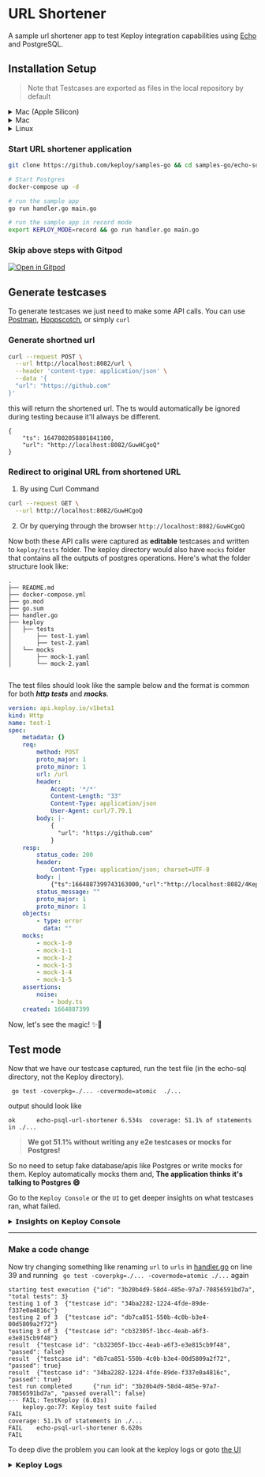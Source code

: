 # URL Shortener

A sample url shortener app to test Keploy integration capabilities using [Echo](https://echo.labstack.com/) and PostgreSQL. 

## Installation Setup

> Note that Testcases are exported as files in the local repository by default

<details>
<summary>Mac (Apple Silicon)</summary>

```shell
mkdir -p ~/bin

mkdir -p ~/tmp/keploy

curl --silent --location "https://github.com/keploy/keploy/releases/latest/download/keploy_darwin_all.tar.gz" | tar xz -C ~/tmp/keploy

mv ~/tmp/keploy/keploy ~/bin

```
Add  the following line to your .bash_profile file and reload the shell
```shell
export PATH=$PATH:$HOME/bin
```
Start keploy with default settings
```shell
keploy
```
</details>


<details>
<summary>Mac</summary>

```shell
curl --silent --location "https://github.com/keploy/keploy/releases/latest/download/keploy_darwin_all.tar.gz" | tar xz -C /tmp

sudo mv /tmp/keploy /usr/local/bin

# start keploy with default settings
keploy
```

</details>

<details>
<summary>Linux</summary>

```shell
curl --silent --location "https://github.com/keploy/keploy/releases/latest/download/keploy_linux_amd64.tar.gz" | tar xz -C /tmp

sudo mv /tmp/keploy /usr/local/bin 

# start keploy with default settings
keploy
```

</details>

### Start URL shortener application 

```bash
git clone https://github.com/keploy/samples-go && cd samples-go/echo-sql

# Start Postgres
docker-compose up -d

# run the sample app
go run handler.go main.go

# run the sample app in record mode
export KEPLOY_MODE=record && go run handler.go main.go
```

### Skip above steps with Gitpod

[![Open in Gitpod](https://gitpod.io/button/open-in-gitpod.svg)](https://gitpod.io/from-referrer)

## Generate testcases

To generate testcases we just need to make some API calls. You can use [Postman](https://www.postman.com/), [Hoppscotch](https://hoppscotch.io/), or simply `curl`

### Generate shortned url

```bash
curl --request POST \
  --url http://localhost:8082/url \
  --header 'content-type: application/json' \
  --data '{
  "url": "https://github.com"
}'
```

this will return the shortened url. The ts would automatically be ignored during testing because it'll always be different.

```
{
	"ts": 1647802058801841100,
	"url": "http://localhost:8082/GuwHCgoQ"
}
```

### Redirect to original URL from shortened URL 

1. By using Curl Command
```bash
curl --request GET \
  --url http://localhost:8082/GuwHCgoQ
```

2. Or by querying through the browser `http://localhost:8082/GuwHCgoQ`

Now both these API calls were captured as **editable** testcases and written to `keploy/tests` folder. The keploy directory would also have `mocks` folder that contains all the outputs of postgres operations. Here's what the folder structure look like:

```
.
├── README.md
├── docker-compose.yml
├── go.mod
├── go.sum
├── handler.go
├── keploy
│   ├── tests
│       ├── test-1.yaml
│       ├── test-2.yaml
│   └── mocks
│       ├── mock-1.yaml
│       └── mock-2.yaml


```

The test files should look like the sample below and the format is common for both ***http tests*** and ***mocks***. 
```yaml
version: api.keploy.io/v1beta1
kind: Http
name: test-1
spec:
    metadata: {}
    req:
        method: POST
        proto_major: 1
        proto_minor: 1
        url: /url
        header:
            Accept: '*/*'
            Content-Length: "33"
            Content-Type: application/json
            User-Agent: curl/7.79.1
        body: |-
            {
              "url": "https://github.com"
            }
    resp:
        status_code: 200
        header:
            Content-Type: application/json; charset=UTF-8
        body: |
            {"ts":1664887399743163000,"url":"http://localhost:8082/4KepjkTT"}
        status_message: ""
        proto_major: 1
        proto_minor: 1
    objects:
        - type: error
          data: ""
    mocks:
        - mock-1-0
        - mock-1-1
        - mock-1-2
        - mock-1-3
        - mock-1-4
        - mock-1-5
    assertions:
        noise:
            - body.ts
    created: 1664887399

```

Now, let's see the magic! ✨💫

## Test mode

Now that we have our testcase captured, run the test file (in the echo-sql directory, not the Keploy directory).

```shell
 go test -coverpkg=./... -covermode=atomic  ./...
```

output should look like

```shell
ok      echo-psql-url-shortener 6.534s  coverage: 51.1% of statements in ./...
```

> **We got 51.1% without writing any e2e testcases or mocks for Postgres!**

So no need to setup fake database/apis like Postgres or write mocks for them. Keploy automatically mocks them and, **The application thinks it's talking to Postgres 😄**

Go to the `Keploy Console` or the `UI` to get deeper insights on what testcases ran, what failed.

<details>
<summary>𝗜𝗻𝘀𝗶𝗴𝗵𝘁𝘀 𝗼𝗻 𝗞𝗲𝗽𝗹𝗼𝘆 𝗖𝗼𝗻𝘀𝗼𝗹𝗲</summary>

```shell
 <=========================================> 
  TESTRUN STARTED with id: "2115e16c-00b9-469a-aad0-e4ff196b02e2"
        For App: "sample-url-shortener"
        Total tests: 3
 <=========================================> 

Testrun passed for testcase with id: "cb32305f-1bcc-4eab-a6f3-e3e815cb9f48"

--------------------------------------------------------------------

Testrun passed for testcase with id: "db7ca851-550b-4c0b-b3e4-00d5809a2f72"

--------------------------------------------------------------------

Testrun passed for testcase with id: "34ba2282-1224-4fde-89de-f337e0a4816c"

--------------------------------------------------------------------


 <=========================================> 
  TESTRUN SUMMARY. For testrun with id: "2115e16c-00b9-469a-aad0-e4ff196b02e2"
        Total tests: 3
        Total test passed: 3
        Total test failed: 0
 <=========================================> 

```

![testruns](https://i.imgur.com/euROA3X.png)
![testruns](https://user-images.githubusercontent.com/21143531/159177972-8f1b0c92-05ea-4c10-9583-47ddb5e952be.png)
![testrun](https://user-images.githubusercontent.com/21143531/159178008-f7d38738-d841-437a-a3b4-bb7e5b07b808.png)

</details>

---

### Make a code change

Now try changing something like renaming `url` to `urls` in [handler.go](./handler.go) on line 39 and running ` go test -coverpkg=./... -covermode=atomic ./...` again

```shell
starting test execution {"id": "3b20b4d9-58d4-485e-97a7-70856591bd7a", "total tests": 3}
testing 1 of 3  {"testcase id": "34ba2282-1224-4fde-89de-f337e0a4816c"}
testing 2 of 3  {"testcase id": "db7ca851-550b-4c0b-b3e4-00d5809a2f72"}
testing 3 of 3  {"testcase id": "cb32305f-1bcc-4eab-a6f3-e3e815cb9f48"}
result  {"testcase id": "cb32305f-1bcc-4eab-a6f3-e3e815cb9f48", "passed": false}
result  {"testcase id": "db7ca851-550b-4c0b-b3e4-00d5809a2f72", "passed": true}
result  {"testcase id": "34ba2282-1224-4fde-89de-f337e0a4816c", "passed": true}
test run completed      {"run id": "3b20b4d9-58d4-485e-97a7-70856591bd7a", "passed overall": false}
--- FAIL: TestKeploy (6.03s)
    keploy.go:77: Keploy test suite failed
FAIL
coverage: 51.1% of statements in ./...
FAIL    echo-psql-url-shortener 6.620s
FAIL

```


To deep dive the problem you can look at the keploy logs or goto [the UI](http://localhost:6789/testruns)
<details>
<summary>𝗞𝗲𝗽𝗹𝗼𝘆 𝗟𝗼𝗴𝘀</summary>

```shell
 <=========================================> 
  TESTRUN STARTED with id: "3b20b4d9-58d4-485e-97a7-70856591bd7a"
        For App: "sample-url-shortener"
        Total tests: 3
 <=========================================> 

Testrun failed for testcase with id: "cb32305f-1bcc-4eab-a6f3-e3e815cb9f48"
Test Result:
        Input Http Request: models.HttpReq{
  Method:     "POST",
  ProtoMajor: 1,
  ProtoMinor: 1,
  URL:        "/url",
  URLParams:  map[string]string{},
  Header:     http.Header{
    "Accept": []string{
      "*/*",
    },
    "Content-Length": []string{
      "33",
    },
    "Content-Type": []string{
      "application/json",
    },
    "User-Agent": []string{
      "curl/7.79.1",
    },
  },
  Body: "{\n  \"url\": \"https://github.com\"\n}",
}

        Expected Response: models.HttpResp{
  StatusCode: 200,
  Header:     http.Header{
    "Content-Type": []string{
      "application/json; charset=UTF-8",
    },
  },
  Body:          "{\"ts\":1664887399743163000,\"url\":\"http://localhost:8082/4KepjkTT\"}\n",
  StatusMessage: "",
  ProtoMajor:    0,
  ProtoMinor:    0,
}

        Actual Response: models.HttpResp{
  StatusCode: 200,
  Header:     http.Header{
    "Content-Type": []string{
      "application/json; charset=UTF-8",
    },
  },
  Body:          "{\"ts\":1664891977696880000,\"urls\":\"http://localhost:8082/4KepjkTT\"}\n",
  StatusMessage: "",
  ProtoMajor:    0,
  ProtoMinor:    0,
}

DIFF: 
        Response body: {
                "url": {
                        Expected value: "http://localhost:8082/4KepjkTT"
                        Actual value: nil
                }
                "urls": {
                        Expected value: nil
                        Actual value: "http://localhost:8082/4KepjkTT"
                }
        }
--------------------------------------------------------------------

Testrun passed for testcase with id: "db7ca851-550b-4c0b-b3e4-00d5809a2f72"

--------------------------------------------------------------------

Testrun passed for testcase with id: "34ba2282-1224-4fde-89de-f337e0a4816c"

--------------------------------------------------------------------


 <=========================================> 
  TESTRUN SUMMARY. For testrun with id: "3b20b4d9-58d4-485e-97a7-70856591bd7a"
        Total tests: 3
        Total test passed: 2
        Total test failed: 1
 <=========================================> 

```

![recent test runs](https://user-images.githubusercontent.com/21143531/159178101-403e9fab-f92b-4db3-87d7-1abdef0a7a7d.png)

![expected vs actual response](https://user-images.githubusercontent.com/21143531/159178125-9cffa7b5-509d-40ea-be4f-985b7b85d877.png)

</details>
